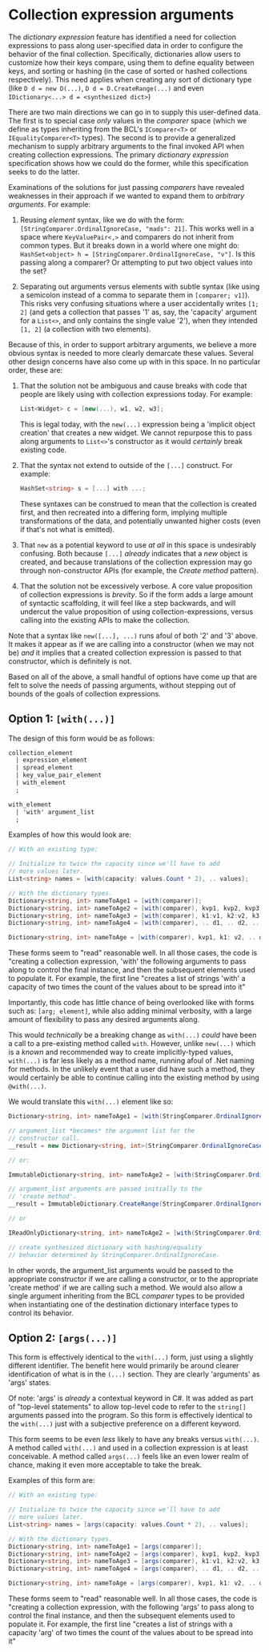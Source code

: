 # Collection expression arguments

The *dictionary expression* feature has identified a need for collection expressions to pass along user-specified data in order to configure the behavior of the final collection.  Specifically, dictionaries allow users to customize how their keys compare, using them to define equality between keys, and sorting or hashing (in the case of sorted or hashed collections respectively).  This need applies when creating any sort of dictionary type (like `D d = new D(...)`, `D d = D.CreateRange(...)` and even `IDictionary<...> d = <synthesized dict>`)

There are two main directions we can go in to supply this user-defined data.  The first is to special case *only* values in the *comparer* space (which we define as types inheriting from the BCL's `IComparer<T>` or `IEqualityComparer<T>` types).  The second is to provide a generalized mechanism to supply arbitrary arguments to the final invoked API when creating collection expressions.  The primary *dictionary expression* specification shows how we could do the former, while this specification seeks to do the latter.

Examinations of the solutions for just passing *comparers* have revealed weaknesses in their approach if we wanted to expand them to *arbitrary arguments*.  For example:

1. Reusing *element* syntax, like we do with the form: `[StringComparer.OrdinalIgnoreCase, "mads": 21]`. This works well in a space where `KeyValuePair<,>` and comparers do not inherit from common types.  But it breaks down in a world where one might do: `HashSet<object> h = [StringComparer.OrdinalIgnoreCase, "v"]`.  Is this passing along a comparer?  Or attempting to put two object values into the set?

2. Separating out arguments versus elements with subtle syntax (like using a semicolon instead of a comma to separate them in `[comparer; v1]`). This risks very confusing situations where a user accidentally writes `[1; 2]` (and gets a collection that passes '1' as, say, the 'capacity' argument for a `List<>`, and only contains the single value '2'), when they intended `[1, 2]` (a collection with two elements).

Because of this, in order to support arbitrary arguments, we believe a more obvious syntax is needed to more clearly demarcate these values. Several other design concerns have also come up with in this space.  In no particular order, these are:

1. That the solution not be ambiguous and cause breaks with code that people are likely using with collection expressions today.  For example:

    ```c#
    List<Widget> c = [new(...), w1, w2, w3];
    ```
    
    This is legal today, with the `new(...)` expression being a 'implicit object creation' that creates a new widget.  We cannot repurpose this to pass along arguments to `List<>`'s constructor as it would *certainly* break existing code.

1. That the syntax not extend to outside of the `[...]` construct.  For example:

    ```c#
    HashSet<string> s = [...] with ...;
    ```
    
    These syntaxes can be construed to mean that the collection is created first, and then recreated into a differing form, implying multiple transformations of the data, and potentially unwanted higher costs (even if that's not what is emitted).

1. That `new` as a potential keyword to use *at all* in this space is undesirably confusing.  Both because `[...]` *already* indicates that a *new* object is created, and because translations of the collection expression may go through non-constructor APIs (for example, the *Create method* pattern).

1. That the solution not be excessively verbose.  A core value proposition of collection expressions is *brevity*. So if the form adds a large amount of syntactic scaffolding, it will feel like a step backwards, and will undercut the value proposition of using collection-expressions, versus calling into the existing APIs to make the collection.

Note that a syntax like `new([...], ...)` runs afoul of both '2' and '3' above.  It makes it appear as if we are calling into a constructor (when we may not be) *and* it implies that a created collection expression is passed to that constructor, which is definitely is not.

Based on all of the above, a small handful of options have come up that are felt to solve the needs of passing arguments, without stepping out of bounds of the goals of collection expressions.

## Option 1: `[with(...)]`

The design of this form would be as follows:

```diff
collection_element
  | expression_element
  | spread_element
  | key_value_pair_element
  | with_element
  ;

with_element
  | 'with' argument_list
  ;
```

Examples of how this would look are:

```c#
// With an existing type:

// Initialize to twice the capacity since we'll have to add
// more values later.
List<string> names = [with(capacity: values.Count * 2), .. values];

// With the dictionary types.
Dictionary<string, int> nameToAge1 = [with(comparer)];
Dictionary<string, int> nameToAge2 = [with(comparer), kvp1, kvp2, kvp3];
Dictionary<string, int> nameToAge3 = [with(comparer), k1:v1, k2:v2, k3:v4];
Dictionary<string, int> nameToAge4 = [with(comparer), .. d1, .. d2, .. d3];

Dictionary<string, int> nameToAge = [with(comparer), kvp1, k1: v2, .. d1];
```

These forms seem to "read" reasonable well.  In all those cases, the code is "creating a collection expression, 'with' the following arguments to pass along to control the final instance, and then the subsequent elements used to populate it.  For example, the first line "creates a list of strings 'with' a capacity of two times the count of the values about to be spread into it"

Importantly, this code has little chance of being overlooked like with forms such as: `[arg; element]`, while also adding minimal verbosity, with a large amount of flexibility to pass any desired arguments along.

This would *technically* be a breaking change as `with(...)` *could* have been a call to a pre-existing method called `with`.  However, unlike `new(...)` which is a *known* and recommended way to create implicitly-typed values, `with(...)` is far less likely as a method name, running afoul of .Net naming for methods.  In the unlikely event that a user did have such a method, they would certainly be able to continue calling into the existing method by using `@with(...)`.

We would translate this `with(...)` element like so:

```c#
Dictionary<string, int> nameToAge1 = [with(StringComparer.OrdinalIgnoreCase), ...]; // translates to:

// argument_list *becomes* the argument list for the
// constructor call. 
__result = new Dictionary<string, int>(StringComparer.OrdinalIgnoreCase); // followed by normal initialization

// or:

ImmutableDictionary<string, int> nameToAge2 = [with(StringComparer.OrdinalIgnoreCase), ...]; // translates to:

// argument_list arguments are passed initially to the
// 'create method'.
__result = ImmutableDictionary.CreateRange(StringComparer.OrdinalIgnoreCase, /* key/values to initialize dictionary with */);

// or

IReadOnlyDictionary<string, int> nameToAge2 = [with(StringComparer.OrdinalIgnoreCase), ...]; // translates to:

// create synthesized dictionary with hashing/equality
// behavior determined by StringComparer.OrdinalIgnoreCase.
```

In other words, the argument_list arguments would be passed to the appropriate constructor if we are calling a constructor, or to the appropriate 'create method' if we are calling such a method.  We would also allow a single argument inheriting from the BCL *comparer* types to be provided when instantiating one of the destination dictionary interface types to control its behavior.

## Option 2: `[args(...)]`

This form is effectively identical to the `with(...)` form, just using a slightly different identifier.  The benefit here would primarily be around clearer identification of what is in the `(...)` section.  They are clearly 'arguments' as 'args' states.

Of note: 'args' is *already* a contextual keyword in C#.  It was added as part of "top-level statements" to allow top-level code to refer to the `string[]` arguments passed into the program.  So this form is effectively identical to the `with(...)` just with a subjective preference on a different keyword.

This form seems to be even *less* likely to have any breaks versus `with(...)`.  A method called `with(...)` and used in a collection expression is at least conceivable.  A method called `args(...)` feels like an even lower realm of chance, making it even more acceptable to take the break.

Examples of this form are:

```c#
// With an existing type:

// Initialize to twice the capacity since we'll have to add
// more values later.
List<string> names = [args(capacity: values.Count * 2), .. values];

// With the dictionary types.
Dictionary<string, int> nameToAge1 = [args(comparer)];
Dictionary<string, int> nameToAge2 = [args(comparer), kvp1, kvp2, kvp3];
Dictionary<string, int> nameToAge3 = [args(comparer), k1:v1, k2:v2, k3:v4];
Dictionary<string, int> nameToAge4 = [args(comparer), .. d1, .. d2, .. d3];

Dictionary<string, int> nameToAge = [args(comparer), kvp1, k1: v2, .. d1];
```

These forms seem to "read" reasonable well.  In all those cases, the code is "creating a collection expression, with the following 'args' to pass along to control the final instance, and then the subsequent elements used to populate it.  For example, the first line "creates a list of strings with a capacity 'arg' of two times the count of the values about to be spread into it"
